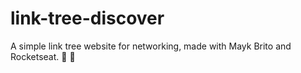 # link-tree-discover
A simple link tree website for networking, made with Mayk Brito and Rocketseat. 💜 🚀
